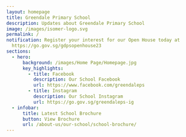 ```yaml
---
layout: homepage
title: Greendale Primary School
description: Updates about Greendale Primary School
image: /images/isomer-logo.svg
permalink: /
notification: Register your interest for our Open House today at
  https://go.gov.sg/gdpsopenhouse23
sections:
  - hero:
      background: /images/Home Page/Homepage.jpg
      key_highlights:
        - title: Facebook
          description: Our School Facebook
          url: https://www.facebook.com/greendaleps
        - title: Instagram
          description: Our School Instagram
          url: https://go.gov.sg/greendaleps-ig
  - infobar:
      title: Latest School Brochure
      button: View Brochure
      url: /about-us/our-school/school-brochure/
---
```


